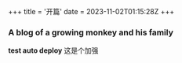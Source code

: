 +++
title = '开篇'
date = 2023-11-02T01:15:28Z
+++

### A blog of a growing monkey and his family

 **test auto deploy** 这是个加强


